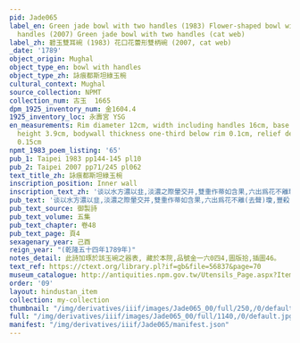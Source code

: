 ```yaml
---
pid: Jade065
label_en: Green jade bowl with two handles (1983) Flower-shaped bowl with two bud-shaped
  handles (2007) Green jade bowl with two handles (cat web)
label_zh: 碧玉雙耳碗 (1983) 花口花蕾形雙柄碗 (2007, cat web)
_date: '1789'
object_origin: Mughal
object_type_en: bowl with handles
object_type_zh: 詠痕都斯坦綠玉椀
cultural_context: Mughal
source_collection: NPMT
collection_num: 古玉  1665
dpm_1925_inventory_num: 金1604.4
1925_inventory_loc: 永壽宮 YSG
en_measurements: Rim diameter 12cm, width including handles 16cm, base diameter 6.2cm,
  height 3.9cm, bodywall thickness one-third below rim 0.1cm, relief decor thickness
  0.15cm
npmt_1983_poem_listing: '65'
pub_1: Taipei 1983 pp144-145 pl10
pub_2: Taipei 2007 pp71/245 pl062
text_title_zh: 詠痕都斯坦綠玉椀
inscription_position: Inner wall
inscription_text_zh: '谈以水方濃以韭,淡濃之際暈交并,雙重作蒂如含果,六出爲花不離瓊,豐殺莖柯從節度,毫芒不鄂悉分明,專諸巷裏精工者,三舍眞當退避行。 '
pub_text: '谈以水方濃以韭,淡濃之際暈交并,雙重作蒂如含果,六出爲花不離(去聲)瓊,豐殺(去聲)莖柯從節度,毫芒不(平聲)鄂悉分明,專諸巷裏精工者(蘇州專諸巷出玉工,較痕都水磨所爲遠不及),三舍眞當退避行。 '
pub_text_source: 御製詩
pub_text_volume: 五集
pub_text_chapter: 卷48
pub_text_page: 頁4
sexagenary_year: 己酉
reign_year: "(乾隆五十四年1789年)"
notes_detail: 此詩加琢於該玉碗之器表, 藏於本院,品號金一六0四4,圖版拾,插圖46。
text_ref: https://ctext.org/library.pl?if=gb&file=56837&page=70
museum_catalogue: http://antiquities.npm.gov.tw/Utensils_Page.aspx?ItemId=52084
order: '09'
layout: hindustan_item
collection: my-collection
thumbnail: "/img/derivatives/iiif/images/Jade065_00/full/250,/0/default.jpg"
full: "/img/derivatives/iiif/images/Jade065_00/full/1140,/0/default.jpg"
manifest: "/img/derivatives/iiif/Jade065/manifest.json"
---
```

